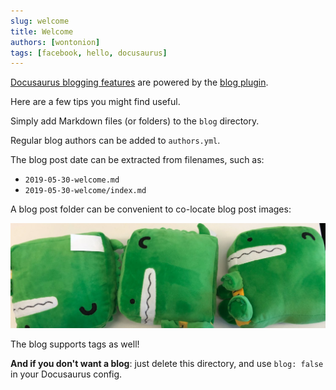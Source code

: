 ```yaml
---
slug: welcome
title: Welcome
authors: [wontonion]
tags: [facebook, hello, docusaurus]
---
```


[Docusaurus blogging features](https://docusaurus.io/docs/blog) are powered by the [blog plugin](https://docusaurus.io/docs/api/plugins/@docusaurus/plugin-content-blog).

Here are a few tips you might find useful.

<!-- truncate -->

Simply add Markdown files (or folders) to the `blog` directory.

Regular blog authors can be added to `authors.yml`.

The blog post date can be extracted from filenames, such as:

- `2019-05-30-welcome.md`
- `2019-05-30-welcome/index.md`

A blog post folder can be convenient to co-locate blog post images:

![Docusaurus Plushie](./docusaurus-plushie-banner.jpeg)

The blog supports tags as well!

**And if you don't want a blog**: just delete this directory, and use `blog: false` in your Docusaurus config.

